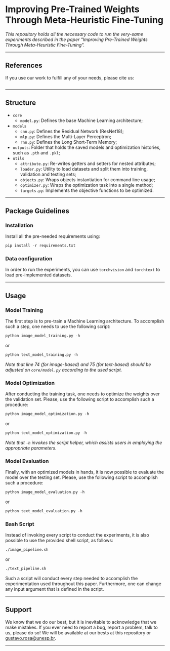 # Improving Pre-Trained Weights Through Meta-Heuristic Fine-Tuning

*This repository holds all the necessary code to run the very-same experiments described in the paper "Improving Pre-Trained Weights Through Meta-Heuristic Fine-Tuning".*

---

## References

If you use our work to fulfill any of your needs, please cite us:

```
```

---

## Structure

 * `core`
   * `model.py`: Defines the base Machine Learning architecture;
 * `models`
   * `cnn.py`: Defines the Residual Network (ResNet18); 
   * `mlp.py`: Defines the Multi-Layer Perceptron;
   * `rnn.py`: Defines the Long Short-Term Memory;
 * `outputs`: Folder that holds the saved models and optimization histories, such as `.pth` and `.pkl`;
 * `utils`
   * `attribute.py`: Re-writes getters and setters for nested attributes;
   * `loader.py`: Utility to load datasets and split them into training, validation and testing sets;
   * `objects.py`: Wraps objects instantiation for command line usage;
   * `optimizer.py`: Wraps the optimization task into a single method;  
   * `targets.py`: Implements the objective functions to be optimized.
   
   
---

## Package Guidelines

### Installation

Install all the pre-needed requirements using:

```Python
pip install -r requirements.txt
```

### Data configuration

In order to run the experiments, you can use `torchvision` and `torchtext` to load pre-implemented datasets.

---

## Usage

### Model Training

The first step is to pre-train a Machine Learning architecture. To accomplish such a step, one needs to use the following script:

```Python
python image_model_training.py -h
```

or

```Python
python text_model_training.py -h
```

*Note that line 74 (for image-based) and 75 (for text-based) should be adjusted on `core/model.py` according to the used script.*

### Model Optimization

After conducting the training task, one needs to optimize the weights over the validation set. Please, use the following script to accomplish such a procedure:

```Python
python image_model_optimization.py -h
```

or

```Python
python text_model_optimization.py -h
```

*Note that `-h` invokes the script helper, which assists users in employing the appropriate parameters.*

### Model Evaluation

Finally, with an optimized models in hands, it is now possible to evaluate the model over the testing set. Please, use the following script to accomplish such a procedure:

```Python
python image_model_evaluation.py -h
```

or

```Python
python text_model_evaluation.py -h
```

### Bash Script

Instead of invoking every script to conduct the experiments, it is also possible to use the provided shell script, as follows:

```Bash
./image_pipeline.sh
```

or

```Bash
./text_pipeline.sh
```

Such a script will conduct every step needed to accomplish the experimentation used throughout this paper. Furthermore, one can change any input argument that is defined in the script.

---

## Support

We know that we do our best, but it is inevitable to acknowledge that we make mistakes. If you ever need to report a bug, report a problem, talk to us, please do so! We will be available at our bests at this repository or gustavo.rosa@unesp.br.

---

